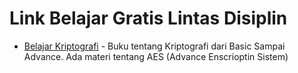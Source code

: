 # Link Belajar Gratis Lintas Disiplin

- [Belajar Kriptografi](http://www.quadibloc.com/crypto/jscrypt.htm) - Buku tentang Kriptografi dari Basic Sampai Advance. Ada materi tentang AES (Advance Enscrioptin Sistem)